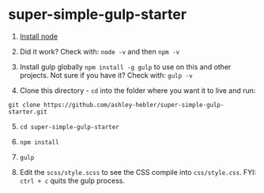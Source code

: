 # super-simple-gulp-starter


1. <a href="https://nodejs.org/en/" target="_blank">Install node</a>

2. Did it work? Check with: `node -v` and then `npm -v`

3. Install gulp globally `npm install -g gulp` to use on this and other projects. Not sure if you have it? Check with: `gulp -v`

4. Clone this directory - `cd` into the folder where you want it to live and run:

`git clone https://github.com/ashley-hebler/super-simple-gulp-starter.git`

5. `cd super-simple-gulp-starter`

6. `npm install`

7. `gulp`

8. Edit the `scss/style.scss` to see the CSS compile into `css/style.css`. FYI: `ctrl + c` quits the gulp process.

